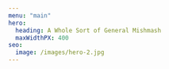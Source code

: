 ```yaml
---
menu: "main"
hero:
  heading: A Whole Sort of General Mishmash
  maxWidthPX: 400
seo:
  image: /images/hero-2.jpg
---
```

